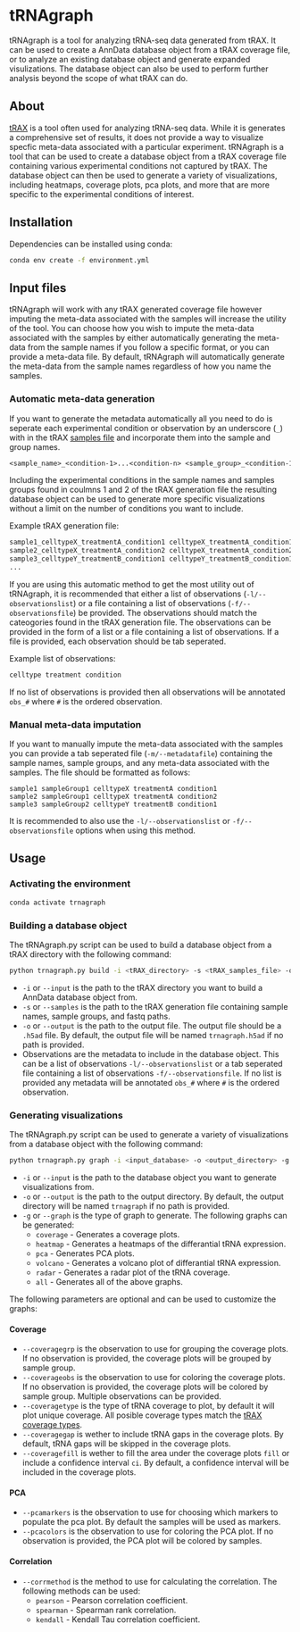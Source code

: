 # tRNAgraph

tRNAgraph is a tool for analyzing tRNA-seq data generated from tRAX. It can be used to create a AnnData database object from a tRAX coverage file, or to analyze an existing database object and generate expanded visulizations. The database object can also be used to perform further analysis beyond the scope of what tRAX can do.

## About

[tRAX](https://github.com/UCSC-LoweLab/tRAX) is a tool often used for analyzing tRNA-seq data. While it is generates a comprehensive set of results, it does not provide a way to visualize specfic meta-data associated with a particular experiment. tRNAgraph is a tool that can be used to create a database object from a tRAX coverage file containing various experimental conditions not captured by tRAX. The database object can then be used to generate a variety of visualizations, including heatmaps, coverage plots, pca plots, and more that are more specific to the experimental conditions of interest.

## Installation

Dependencies can be installed using conda:

```bash
conda env create -f environment.yml
```

## Input files

tRNAgraph will work with any tRAX generated coverage file however imputing the meta-data associated with the samples will increase the utility of the tool. You can choose how you wish to impute the meta-data associated with the samples by either automatically generating the meta-data from the sample names if you follow a specific format, or you can provide a meta-data file. By default, tRNAgraph will automatically generate the meta-data from the sample names regardless of how you name the samples.

### Automatic meta-data generation

If you want to generate the metadata automatically all you need to do is seperate each experimental condition or observation by an underscore (`_`) with in the tRAX [samples file](http://trna.ucsc.edu/tRAX/#step-3-analyze-sequencing-data-for-gene-expression) and incorporate them into the sample and group names.

```txt
<sample_name>_<condition-1>...<condition-n> <sample_group>_<condition-1>...<condition-n> <Fastq>
```

Including the experimental conditions in the sample names and samples groups found in coulmns 1 and 2 of the tRAX generation file the resulting database object can be used to generate more specific visualizations without a limit on the number of conditions you want to include. 

Example tRAX generation file:

```txt
sample1_celltypeX_treatmentA_condition1 celltypeX_treatmentA_condition1 /path/to/fastq
sample2_celltypeX_treatmentA_condition2 celltypeX_treatmentA_condition2 /path/to/fastq
sample3_celltypeY_treatmentB_condition1 celltypeY_treatmentB_condition1 /path/to/fastq
...
```

If you are using this automatic method to get the most utility out of tRNAgraph, it is recommended that either a list of observations (`-l/--observationslist`) or a file containing a list of observations (`-f/--observationsfile`) be provided. The observations should match the cateogories found in the tRAX generation file. The observations can be provided in the form of a list or a file containing a list of observations. If a file is provided, each observation should be tab seperated.

Example list of observations:

```txt
celltype treatment condition
```

If no list of observations is provided then all observations will be annotated `obs_#` where `#` is the ordered observation.

### Manual meta-data imputation

If you want to manually impute the meta-data associated with the samples you can provide a tab seperated file (`-m/--metadatafile`) containing the sample names, sample groups, and any meta-data associated with the samples. The file should be formatted as follows:

```tsv
sample1 sampleGroup1 celltypeX treatmentA condition1
sample2 sampleGroup1 celltypeX treatmentA condition2
sample3 sampleGroup2 celltypeY treatmentB condition1
```

It is recommended to also use the `-l/--observationslist` or `-f/--observationsfile` options when using this method.

## Usage

### Activating the environment

```bash
conda activate trnagraph
```

### Building a database object

The tRNAgraph.py script can be used to build a database object from a tRAX directory with the following command:

```bash
python trnagraph.py build -i <tRAX_directory> -s <tRAX_samples_file> -o <output_file> -l <list_of_observations>
```

* `-i` or `--input` is the path to the tRAX directory you want to build a AnnData database object from.
* `-s` or `--samples` is the path to the tRAX generation file containing sample names, sample groups, and fastq paths.
* `-o` or `--output` is the path to the output file. The output file should be a `.h5ad` file. By default, the output file will be named `trnagraph.h5ad` if no path is provided.
* Observations are the metadata to include in the database object. This can be a list of observations `-l/--observationslist` or a tab seperated file containing a list of observations `-f/--observationsfile`. If no list is provided any metadata will be annotated `obs_#` where `#` is the ordered observation.

### Generating visualizations

The tRNAgraph.py script can be used to generate a variety of visualizations from a database object with the following command:

```bash
python trnagraph.py graph -i <input_database> -o <output_directory> -g <graph_type> <graph_parameters>
```

* `-i` or `--input` is the path to the database object you want to generate visualizations from.
* `-o` or `--output` is the path to the output directory. By default, the output directory will be named `trnagraph` if no path is provided.
* `-g` or `--graph` is the type of graph to generate. The following graphs can be generated:
  * `coverage` - Generates a coverage plots.
  * `heatmap` - Generates a heatmaps of the differantial tRNA expression.
  * `pca` - Generates PCA plots.
  <!-- * `tsne` - Generates a tSNE plot of the tRNA coverage for each sample. -->
  <!-- * `umap` - Generates a UMAP plot of the tRNA coverage for each sample. -->
  * `volcano` - Generates a volcano plot of differantial tRNA expression.
  * `radar` - Generates a radar plot of the tRNA coverage.
  * `all` - Generates all of the above graphs.

The following parameters are optional and can be used to customize the graphs:

<!-- * `-c` or `--color` is the observation to use for coloring the graph. If no observation is provided, the graph will be colored by sample group. -->
#### Coverage

* `--coveragegrp` is the observation to use for grouping the coverage plots. If no observation is provided, the coverage plots will be grouped by sample group.
* `--coverageobs` is the observation to use for coloring the coverage plots. If no observation is provided, the coverage plots will be colored by sample group. Multiple observations can be provided.
* `--coveragetype` is the type of tRNA coverage to plot, by default it will plot unique coverage. All posible coverage types match the [tRAX coverage types](http://trna.ucsc.edu/tRAX/outputs/#abundance-of-trna-tdrs-and-other-genes).
* `--coveragegap` is wether to include tRNA gaps in the coverage plots. By default, tRNA gaps will be skipped in the coverage plots.
* `--coveragefill` is wether to fill the area under the coverage plots `fill` or include a confidence interval `ci`. By default, a confidence interval will be included in the coverage plots.

#### PCA

* `--pcamarkers` is the observation to use for choosing which markers to populate the pca plot. By default the samples will be used as markers.
* `--pcacolors` is the observation to use for coloring the PCA plot. If no observation is provided, the PCA plot will be colored by samples.

#### Correlation

* `--corrmethod` is the method to use for calculating the correlation. The following methods can be used:
  * `pearson` - Pearson correlation coefficient.
  * `spearman` - Spearman rank correlation.
  * `kendall` - Kendall Tau correlation coefficient.
